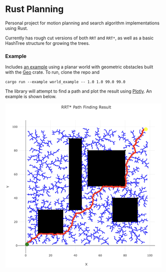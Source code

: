 # Rust Planning

Personal project for motion planning and search algorithm implementations using Rust.

Currently has rough cut versions of both `RRT` and `RRT*`, as well as a basic HashTree structure for growing the trees.

### Example

Includes [an example](examples/world_example.rs) using a planar world with geometric obstacles built with the [Geo](https://crates.io/crates/geo) crate.
To run, clone the repo and

```
cargo run --example world_example -- 1.0 1.0 99.0 99.0
```

The library will attempt to find a path and plot the result using [Plotly](https://crates.io/crates/plotly).
An example is shown below.

![alt text](examples/sample_result.png)
